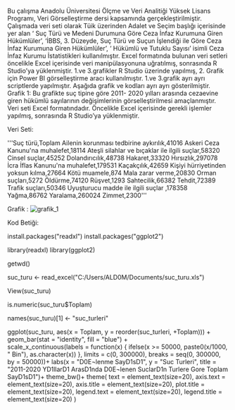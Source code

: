 Bu çalışma Anadolu Üniversitesi Ölçme ve Veri Analitiği Yüksek Lisans Programı, Veri Görselleştirme dersi kapsamında gerçekleştirilmiştir. Çalışmada veri seti olarak Tüik üzerinden Adalet ve Seçim başlığı içerisinde yer alan ‘ Suç Türü ve Medeni Durumuna Göre Ceza İnfaz Kurumuna Giren Hükümlüler’,  ‘İBBS, 3. Düzeyde, Suç Türü ve Suçun İşlendiği ile Göre Ceza İnfaz Kurumuna Giren Hükümlüler’, ‘ Hükümlü ve Tutuklu Sayısı’ isimli Ceza İnfaz Kurumu İstatistikleri kullanılmıştır. Excel formatında bulunan veri setleri öncelikle Excel içerisinde veri manipülasyonuna uğratılmış, sonrasında R Studio’ya yüklenmiştir. 1.ve 3.grafikler R Studio üzerinde yapılmış, 2. Grafik için Power BI görselleştirme aracı kullanılmıştır. 1.ve 3.grafik ayrı ayrı scriptlerde yapılmıştır. Aşağıda grafik ve kodları ayrı ayrı gösterilmiştir. 
Grafik 1: 
Bu grafikte suç tipine göre 2011- 2020 yılları arasında cezaevine giren hükümlü sayılarının değişimlerinin görselleştirilmesi amaçlanmıştır. Veri seti Excel formatındadır. Öncelikle Excel içerisinde gerekli işlemler yapılmış, sonrasında R Studio’ya yüklenmiştir. 

Veri Seti: 


'''Suç türü,Toplam
Ailenin korunması tedbirine aykırılık,41016
Askeri Ceza Kanunu'na muhalefet,18114
Ateşli silahlar ve bıçaklar ile ilgili suçlar,58320
Cinsel suçlar,45252
Dolandırıcılık,48738
Hakaret,33320
Hırsızlık,297078
İcra İflas Kanunu'na muhalefet,179531
Kaçakçılık,42659
Kişiyi hürriyetinden yoksun kılma,27664
Kötü muamele,874
Mala zarar verme,20830
Orman suçları,5272
Öldürme,74120
Rüşvet,1293
Sahtecilik,66382
Tehdit,72389
Trafik suçları,50346
Uyuşturucu madde ile ilgili suçlar ,178358
Yağma,86762
Yaralama,260024
Zimmet,2300'''



Grafik : 
 ![grafik_1](https://github.com/alimcaglarr/data_visualization/assets/117393076/3d1e26f3-41da-43b8-a8c2-f32979fda86d)


Kod Betiği: 

install.packages("readxl")
install.packages("ggplot2")

library(readxl)
library(ggplot2)

getwd()

suc_turu <- read_excel("C:/Users/ALD0M/Documents/suc_turu.xls")

View(suc_turu)

is.numeric(suc_turu$Toplam)

names(suc_turu)[1] <- "suc_turleri"


ggplot(suc_turu, aes(x = Toplam, y = reorder(suc_turleri, +Toplam))) +
  geom_bar(stat = "identity", fill = "blue") +  
  scale_x_continuous(labels = function(x) {
    ifelse(x >= 50000, paste0(x/1000, " Bin"), as.character(x))
  }, limits = c(0, 300000), breaks = seq(0, 300000, by = 50000))+
  labs(x = "D0E¬lenme SayD1sD1",
       y = "Suc Turleri",
       title = "2011-2020 YD1llarD1 ArasD1nda D0E¬lenen SuclarD1n Turlere Gore Toplam SayD1sD1")+
  theme_bw()+
  theme(
    text = element_text(size=20),
    axis.text = element_text(size=20),
    axis.title = element_text(size=20),
    plot.title = element_text(size=20),
    legend.text = element_text(size=20),
    legend.title = element_text(size=20)
  )
